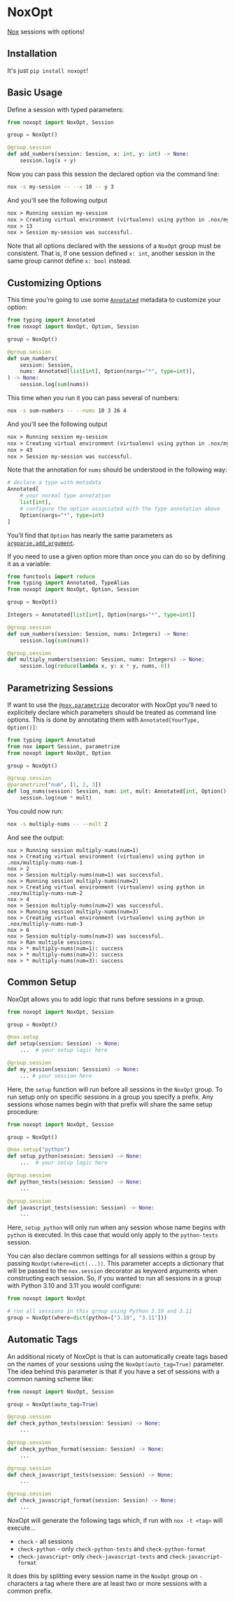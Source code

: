 # NoxOpt

[Nox](https://github.com/wntrblm/nox) sessions with options!

## Installation

It's just `pip install noxopt`!

## Basic Usage

Define a session with typed parameters:

```python
from noxopt import NoxOpt, Session

group = NoxOpt()

@group.session
def add_numbers(session: Session, x: int, y: int) -> None:
    session.log(x + y)
```

Now you can pass this session the declared option via the command line:

```bash
nox -s my-session -- --x 10 -- y 3
```

And you'll see the following output

```txt
nox > Running session my-session
nox > Creating virtual environment (virtualenv) using python in .nox/my-session
nox > 13
nox > Session my-session was successful.
```

Note that all options declared with the sessions of a `NoxOpt` group must be consistent.
That is, if one session defined `x: int`, another session in the same group cannot
define `x: bool` instead.

## Customizing Options

This time you're going to use some [`Annotated`](https://peps.python.org/pep-0593/)
metadata to customize your option:

```python
from typing import Annotated
from noxopt import NoxOpt, Option, Session

group = NoxOpt()

@group.session
def sum_numbers(
    session: Session,
    nums: Annotated[list[int], Option(nargs="*", type=int)],
) -> None:
    session.log(sum(nums))
```

This time when you run it you can pass several of numbers:

```bash
nox -s sum-numbers -- --nums 10 3 26 4
```

And you'll see the following output

```txt
nox > Running session my-session
nox > Creating virtual environment (virtualenv) using python in .nox/my-session
nox > 43
nox > Session my-session was successful.
```

Note that the annotation for `nums` should be understood in the following way:

```python
# declare a type with metadata
Annotated[
    # your normal type annotation
    list[int],
    # configure the option associated with the type annotation above
    Option(nargs="*", type=int)
]
```

You'll find that `Option` has nearly the same parameters as
[`argparse.add_argument`](https://docs.python.org/3/library/argparse.html#argparse.ArgumentParser.add_argument).

If you need to use a given option more than once you can do so by defining it as a
variable:

```python
from functools import reduce
from typing import Annotated, TypeAlias
from noxopt import NoxOpt, Option, Session

group = NoxOpt()

Integers = Annotated[list[int], Option(nargs="*", type=int)]

@group.session
def sum_numbers(session: Session, nums: Integers) -> None:
    session.log(sum(nums))

@group.session
def multiply_numbers(session: Session, nums: Integers) -> None:
    session.log(reduce(lambda x, y: x * y, nums, 0))
```

## Parametrizing Sessions

If want to use the
[`@nox.parametrize`](https://nox.thea.codes/en/stable/config.html#parametrizing-sessions)
decorator with NoxOpt you'll need to explicitely declare which parameters should be
treated as command line options. This is done by annotating them with
`Annotated[YourType, Option()]`:

```python
from typing import Annotated
from nox import Session, parametrize
from noxopt import NoxOpt, Option

group = NoxOpt()

@group.session
@parametrize("num", [1, 2, 3])
def log_nums(session: Session, num: int, mult: Annotated[int, Option()]) -> None:
    session.log(num * mult)

```

You could now run:

```bash
nox -s multiply-nums -- --mult 2
```

And see the output:

```
nox > Running session multiply-nums(num=1)
nox > Creating virtual environment (virtualenv) using python in .nox/multiply-nums-num-1
nox > 2
nox > Session multiply-nums(num=1) was successful.
nox > Running session multiply-nums(num=2)
nox > Creating virtual environment (virtualenv) using python in .nox/multiply-nums-num-2
nox > 4
nox > Session multiply-nums(num=2) was successful.
nox > Running session multiply-nums(num=3)
nox > Creating virtual environment (virtualenv) using python in .nox/multiply-nums-num-3
nox > 6
nox > Session multiply-nums(num=3) was successful.
nox > Ran multiple sessions:
nox > * multiply-nums(num=1): success
nox > * multiply-nums(num=2): success
nox > * multiply-nums(num=3): success
```

## Common Setup

NoxOpt allows you to add logic that runs before sessions in a group.

```python
from noxopt import NoxOpt, Session

group = NoxOpt()

@nox.setup
def setup(session: Session) -> None:
    ...  # your setup logic here

@group.session
def my_session(session: Sesssion) -> None:
    ... # your session here
```

Here, the `setup` function will run before all sessions in the `NoxOpt` group. To
run setup only on specific sessions in a group you specify a prefix. Any sessions
whose names begin with that prefix will share the same setup procedure:

```python
from noxopt import NoxOpt, Session

group = NoxOpt()

@nox.setup("python")
def setup_python(session: Session) -> None:
    ...  # your setup logic here

@group.session
def python_tests(session: Session) -> None:
    ...

@group.session
def javascript_tests(session: Session) -> None:
    ...
```

Here, `setup_python` will only run when any session whose name begins with `python` is
executed. In this case that would only apply to the `python-tests` session.

You can also declare common settings for all sessions within a group by passing
`NoxOpt(where=dict(...))`. This parameter accepts a dictionary that will be passed to
the `nox.session` decorator as keyword arguments when constructing each session. So, if
you wanted to run all sessions in a group with Python 3.10 and 3.11 you would configure:

```python
from noxopt import NoxOpt

# run all sessions in this group using Python 3.10 and 3.11
group = NoxOpt(where=dict(python=["3.10", "3.11"]))
```

## Automatic Tags

An additional nicety of NoxOpt is that is can automatically create tags based on the
names of your sessions using the `NoxOpt(auto_tag=True)` parameter. The idea behind this
parameter is that if you have a set of sessions with a common naming scheme like:

```python
from noxopt import NoxOpt, Session

group = NoxOpt(auto_tag=True)

@group.session
def check_python_tests(session: Session) -> None:
    ...

@group.session
def check_python_format(session: Session) -> None:
    ...

@group.session
def check_javascript_tests(session: Session) -> None:
    ...

@group.session
def check_javascript_format(session: Session) -> None:
    ...
```

NoxOpt will generate the following tags which, if run with `nox -t <tag>` will execute...

- `check` - all sessions
- `check-python` - only `check-python-tests` and `check-python-format`
- `check-javascript`- only `check-javascript-tests` and `check-javascript-format`

It does this by splitting every session name in the `NoxOpt` group on `-` characters
a tag where there are at least two or more sessions with a common prefix.
